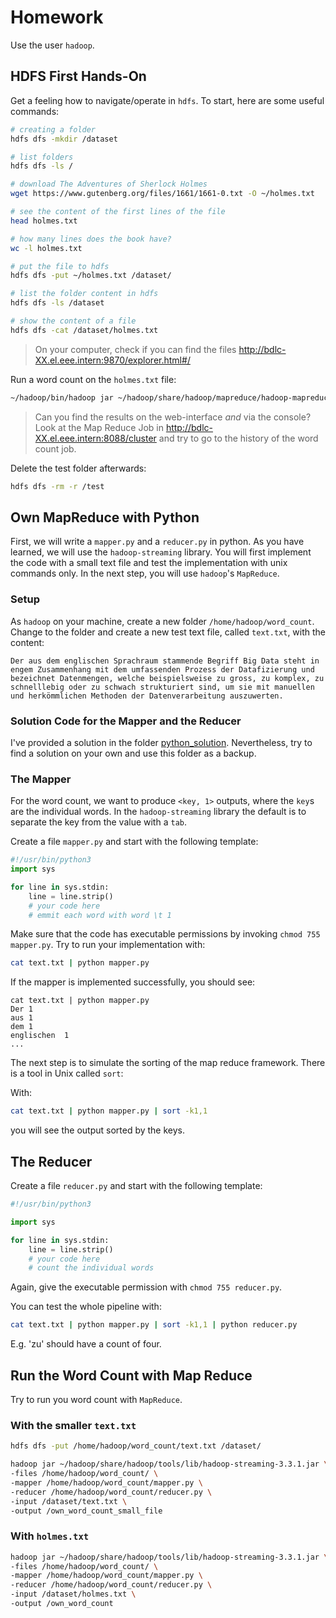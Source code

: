 # Homework

Use the user `hadoop`.

## HDFS First Hands-On

Get a feeling how to navigate/operate in `hdfs`. To start, here are some useful commands:

```bash
# creating a folder
hdfs dfs -mkdir /dataset

# list folders
hdfs dfs -ls /

# download The Adventures of Sherlock Holmes
wget https://www.gutenberg.org/files/1661/1661-0.txt -O ~/holmes.txt

# see the content of the first lines of the file
head holmes.txt

# how many lines does the book have?
wc -l holmes.txt

# put the file to hdfs
hdfs dfs -put ~/holmes.txt /dataset/

# list the folder content in hdfs
hdfs dfs -ls /dataset

# show the content of a file
hdfs dfs -cat /dataset/holmes.txt
```

> On your computer, check if you can find the files http://bdlc-XX.el.eee.intern:9870/explorer.html#/

Run a word count on the `holmes.txt` file:

```bash
~/hadoop/bin/hadoop jar ~/hadoop/share/hadoop/mapreduce/hadoop-mapreduce-examples-3.3.1.jar wordcount /dataset/holmes.txt /test
```

> Can you find the results on the web-interface *and* via the console?
> Look at the Map Reduce Job in http://bdlc-XX.el.eee.intern:8088/cluster and try to go to the history of the word count job.

Delete the test folder afterwards:

```bash
hdfs dfs -rm -r /test
```

## Own MapReduce with Python

First, we will write a `mapper.py` and a `reducer.py` in python. As you have learned, we will use the `hadoop-streaming` library.
You will first implement the code with a small text file and test the implementation with unix commands only. In the next step, you will use `hadoop`'s `MapReduce`.

### Setup

As `hadoop` on your machine, create a new folder `/home/hadoop/word_count`. Change to the folder and create a new test text file, called `text.txt`, with the content:

```text
Der aus dem englischen Sprachraum stammende Begriff Big Data steht in engem Zusammenhang mit dem umfassenden Prozess der Datafizierung und bezeichnet Datenmengen, welche beispielsweise zu gross, zu komplex, zu schnelllebig oder zu schwach strukturiert sind, um sie mit manuellen und herkömmlichen Methoden der Datenverarbeitung auszuwerten.
```

### Solution Code for the Mapper and the Reducer

I've provided a solution in the folder [python_solution](python_solution). Nevertheless, try to find a solution on your own and use this folder as a backup.

### The Mapper

For the word count, we want to produce `<key, 1>` outputs, where the `key`s are the individual words.
In the `hadoop-streaming` library the default is to separate the key from the value with a `tab`.

Create a file `mapper.py` and start with the following template:

```python
#!/usr/bin/python3
import sys

for line in sys.stdin:
    line = line.strip()
    # your code here
    # emmit each word with word \t 1
```

Make sure that the code has executable permissions by invoking `chmod 755 mapper.py`.
Try to run your implementation with:

```bash
cat text.txt | python mapper.py
```

If the mapper is implemented successfully, you should see:

```text
cat text.txt | python mapper.py
Der	1
aus	1
dem	1
englischen	1
...
```

The next step is to simulate the sorting of the map reduce framework. There is a tool in Unix called `sort`:

With:

```bash
cat text.txt | python mapper.py | sort -k1,1
```

you will see the output sorted by the keys.

## The Reducer

Create a file `reducer.py` and start with the following template:

```python
#!/usr/bin/python3

import sys

for line in sys.stdin:
    line = line.strip()
    # your code here
    # count the individual words
```

Again, give the executable permission with `chmod 755 reducer.py`.

You can test the whole pipeline with:

```bash
cat text.txt | python mapper.py | sort -k1,1 | python reducer.py
```

E.g. 'zu' should have a count of four.

## Run the Word Count with Map Reduce

Try to run you word count with `MapReduce`.

### With the smaller `text.txt`

```bash
hdfs dfs -put /home/hadoop/word_count/text.txt /dataset/
```

```bash
hadoop jar ~/hadoop/share/hadoop/tools/lib/hadoop-streaming-3.3.1.jar \
-files /home/hadoop/word_count/ \
-mapper /home/hadoop/word_count/mapper.py \
-reducer /home/hadoop/word_count/reducer.py \
-input /dataset/text.txt \
-output /own_word_count_small_file
```

### With `holmes.txt`

```bash
hadoop jar ~/hadoop/share/hadoop/tools/lib/hadoop-streaming-3.3.1.jar \
-files /home/hadoop/word_count/ \
-mapper /home/hadoop/word_count/mapper.py \
-reducer /home/hadoop/word_count/reducer.py \
-input /dataset/holmes.txt \
-output /own_word_count
```
